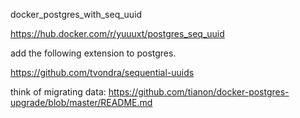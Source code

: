 docker_postgres_with_seq_uuid

https://hub.docker.com/r/yuuuxt/postgres_seq_uuid

add the following extension to postgres.

https://github.com/tvondra/sequential-uuids

think of migrating data:
https://github.com/tianon/docker-postgres-upgrade/blob/master/README.md
